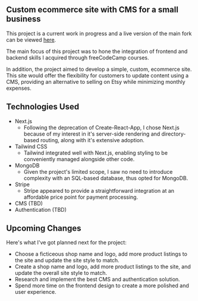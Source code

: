 ## Custom ecommerce site with CMS for a small business

This project is a current work in progress and a live version of the main fork can be viewed [here](https://gerald-simpson.com).

The main focus of this project was to hone the integration of frontend and backend skills I acquired through freeCodeCamp courses.

In addition, the project aimed to develop a simple, custom, ecommerce site. This site would offer the flexibility for customers to update content using a CMS, providing an alternative to selling on Etsy while minimizing monthly expenses.

## Technologies Used

- Next.js
  - Following the deprecation of Create-React-App, I chose Next.js because of my interest in it's server-side rendering and directory-based routing, along with it's extensive adoption.
- Tailwind CSS
  - Tailwind integrated well with Next.js, enabling styling to be conveniently managed alongside other code.
- MongoDB
  - Given the project's limited scope, I saw no need to introduce complexity with an SQL-based database, thus opted for MongoDB.
- Stripe
  - Stripe appeared to provide a straightforward integration at an affordable price point for payment processing.
- CMS (TBD)
- Authentication (TBD)

## Upcoming Changes

Here's what I've got planned next for the project:

- Choose a ficticeous shop name and logo, add more product listings to the site and update the site style to match.
- Create a shop name and logo, add more product listings to the site, and update the overall site style to match.
- Research and implement the best CMS and authentication solution.
- Spend more time on the frontend design to create a more polished and user experience.
